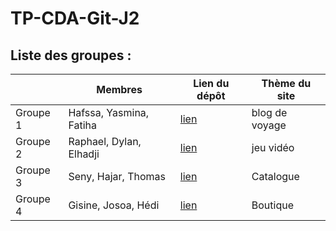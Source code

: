 # TP-CDA-Git-J2

## Liste des groupes :
|                |Membres                        |Lien du dépôt                                                | Thème du site |
|----------------|-------------------------------|-------------------------------------------------------------|---------------|
|Groupe 1        |Hafssa, Yasmina, Fatiha        |[lien](https://github.com/FATI-A/blog-voyage)                |blog de voyage |
|Groupe 2        |Raphael, Dylan, Elhadji        |[lien](https://github.com/elhadjifall98/foxus)               |jeu vidéo      |
|Groupe 3        |Seny, Hajar, Thomas            |[lien](https://github.con/SenyJalloh/projetGithubSeny)       |Catalogue      |
|Groupe 4        |Gisine, Josoa, Hédi            |[lien](https://github.com/Zinegi/Nike)                       |   Boutique    |
